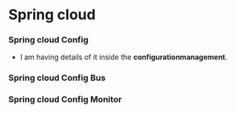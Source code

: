 # Spring cloud



### Spring cloud Config
- I am having details of it inside the **configurationmanagement**.

### Spring cloud Config Bus

### Spring cloud Config Monitor